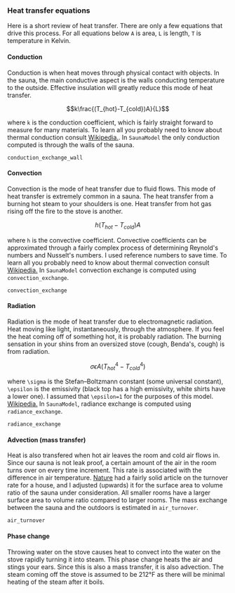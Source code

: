 ### Heat transfer equations
Here is a short review of heat transfer. There are only a few equations that drive this process. For all equations below ``A`` is area, ``L`` is length, ``T`` is temperature in Kelvin.
#### Conduction
Conduction is when heat moves through physical contact with objects. In the sauna, the main conductive aspect is the walls conducting temperature to the outside. Effective insulation will greatly reduce this mode of heat transfer.
```math
k\frac{(T_{hot}-T_{cold})A}{L}
```
where ``k`` is the conduction coefficient, which is fairly straight forward to measure for many materials. To learn all you probably need to know about thermal conduction consult [Wikipedia.](https://en.wikipedia.org/wiki/Thermal_conduction).
In `SaunaModel` the only conduction computed is through the walls of the sauna.
```@docs
conduction_exchange_wall
```

#### Convection
Convection is the mode of heat transfer due to fluid flows. This mode of heat transfer is extremely common in a sauna. The heat transfer from a burning hot steam to your shoulders is one. Heat transfer from hot gas rising off the fire to the stove is another.
```math
h(T_{hot}-T_{cold})A
```
where ``h`` is the convective coefficient. Convective coefficients can be approximated through a fairly complex process of determining Reynold's numbers and Nusselt's numbers. I used reference numbers to save time. To learn all you probably need to know about thermal convection consult [Wikipedia.](https://en.wikipedia.org/wiki/Convective_heat_transfer)
In `SaunaModel` convection exchange is computed using `convection_exchange`.
```@docs
convection_exchange
```
#### Radiation
Radiation is the mode of heat transfer due to electromagnetic radiation. Heat moving like light, instantaneously, through the atmosphere. If you feel the heat coming off of something hot, it is probably radiation. The burning sensation in your shins from an oversized stove (cough, Benda's, cough) is from radiation.
```math
\sigma\epsilon A (T_{hot}^4 - T_{cold}^4)
```
where ``\sigma`` is the Stefan–Boltzmann constant (some universal constant), ``\epsilon`` is the emissivity (black top has a high emissivity, white shirts have a lower one). I assumed that ``\epsilon=1`` for the purposes of this model. [Wikipedia.](https://en.wikipedia.org/wiki/Thermal_radiation)
In `SaunaModel`, radiance exchange is computed using `radiance_exchange`.
```@docs
radiance_exchange
```
#### Advection (mass transfer)
Heat is also transfered when hot air leaves the room and cold air flows in. Since our sauna is not leak proof, a certain amount of the air in the room turns over on every time increment. This  rate is associated with the difference in air temperature. [Nature](https://www.nature.com/articles/7500229) had a fairly solid article on the turnover rate for a house, and I adjusted (upwards) it for the surface area to volume ratio of the sauna under consideration. All smaller rooms have a larger surface area to volume ratio compared to larger rooms. The mass exchange between the sauna and the outdoors is estimated in `air_turnover`.
```@docs
air_turnover
```
#### Phase change
Throwing water on the stove causes heat to convect into the water on the stove rapidly turning it into steam. This phase change heats the air and stings your ears. Since this is also a mass transfer, it is also advection. The steam coming off the stove is assumed to be 212°F as there will be minimal heating of the steam after it boils.